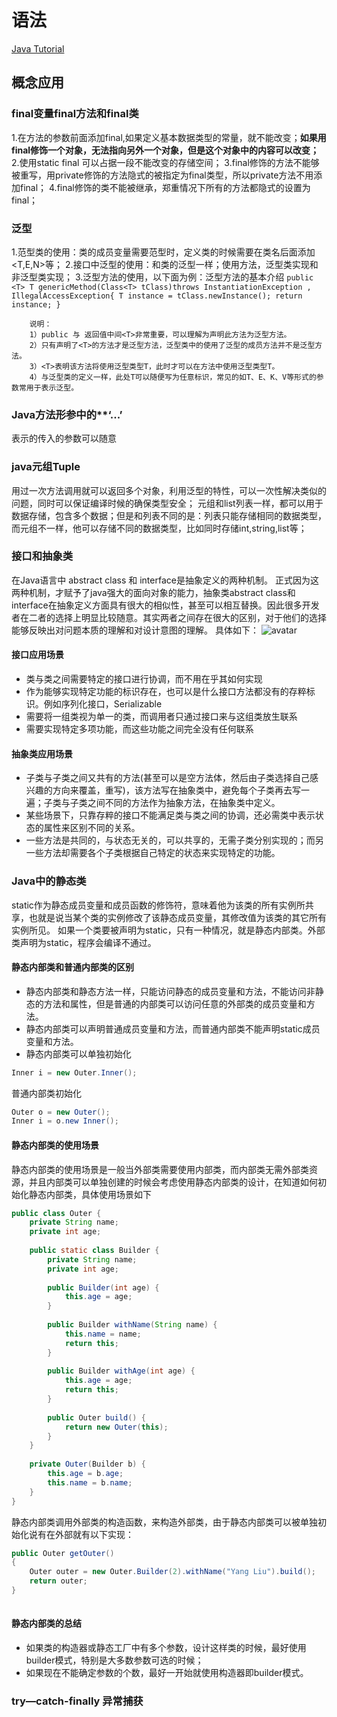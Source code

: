 # 语法
[Java Tutorial](http://tutorials.jenkov.com/java/index.html)
## 概念应用
### final变量final方法和final类
  1.在方法的参数前面添加final,如果定义基本数据类型的常量，就不能改变；**如果用final修饰一个对象，无法指向另外一个对象，但是这个对象中的内容可以改变；**
  2.使用static final 可以占据一段不能改变的存储空间；
  3.final修饰的方法不能够被重写，用private修饰的方法隐式的被指定为final类型，所以private方法不用添加final；
  4.final修饰的类不能被继承，郑重情况下所有的方法都隐式的设置为final；

### 泛型
  1.范型类的使用：类的成员变量需要范型时，定义类的时候需要在类名后面添加<T,E,N>等；
  2.接口中泛型的使用：和类的泛型一样；使用方法，泛型类实现和非泛型类实现；
  3.泛型方法的使用，以下面为例：泛型方法的基本介绍
    ```
    public <T> T genericMethod(Class<T> tClass)throws InstantiationException ,
    IllegalAccessException{
            T instance = tClass.newInstance();
            return instance;
    }
    ```

        说明：
        1）public 与 返回值中间<T>非常重要，可以理解为声明此方法为泛型方法。
        2）只有声明了<T>的方法才是泛型方法，泛型类中的使用了泛型的成员方法并不是泛型方法。
        3）<T>表明该方法将使用泛型类型T，此时才可以在方法中使用泛型类型T。
        4）与泛型类的定义一样，此处T可以随便写为任意标识，常见的如T、E、K、V等形式的参数常用于表示泛型。
### Java方法形参中的**‘...’
  表示的传入的参数可以随意


### java元组Tuple
  用过一次方法调用就可以返回多个对象，利用泛型的特性，可以一次性解决类似的问题，同时可以保证编译时候的确保类型安全；
  元组和list列表一样，都可以用于数据存储，包含多个数据；但是和列表不同的是：列表只能存储相同的数据类型，而元组不一样，他可以存储不同的数据类型，比如同时存储int,string,list等；

### 接口和抽象类
在Java语言中 abstract class 和 interface是抽象定义的两种机制。
正式因为这两种机制，才赋予了java强大的面向对象的能力，抽象类abstract class和 interface在抽象定义方面具有很大的相似性，甚至可以相互替换。因此很多开发者在二者的选择上明显比较随意。其实两者之间存在很大的区别，对于他们的选择能够反映出对问题本质的理解和对设计意图的理解。
具体如下：
![avatar](https://img-blog.csdnimg.cn/20190311215243146.png?x-oss-process=image/watermark,type_ZmFuZ3poZW5naGVpdGk,shadow_10,text_aHR0cHM6Ly9ibG9nLmNzZG4ubmV0L2NzZG5saWppbmdyYW4=,size_16,color_FFFFFF,t_70)
#### 接口应用场景
- 类与类之间需要特定的接口进行协调，而不用在乎其如何实现
- 作为能够实现特定功能的标识存在，也可以是什么接口方法都没有的存粹标识。例如序列化接口，Serializable
- 需要将一组类视为单一的类，而调用者只通过接口来与这组类放生联系
- 需要实现特定多项功能，而这些功能之间完全没有任何联系
#### 抽象类应用场景
- 子类与子类之间又共有的方法(甚至可以是空方法体，然后由子类选择自己感兴趣的方向来覆盖，重写)，该方法写在抽象类中，避免每个子类再去写一遍；子类与子类之间不同的方法作为抽象方法，在抽象类中定义。
- 某些场景下，只靠存粹的接口不能满足类与类之间的协调，还必需类中表示状态的属性来区别不同的关系。
- 一些方法是共同的，与状态无关的，可以共享的，无需子类分别实现的；而另一些方法却需要各个子类根据自己特定的状态来实现特定的功能。

### Java中的静态类
static作为静态成员变量和成员函数的修饰符，意味着他为该类的所有实例所共享，也就是说当某个类的实例修改了该静态成员变量，其修改值为该类的其它所有实例所见。
如果一个类要被声明为static，只有一种情况，就是静态内部类。外部类声明为static，程序会编译不通过。
#### 静态内部类和普通内部类的区别
- 静态内部类和静态方法一样，只能访问静态的成员变量和方法，不能访问非静态的方法和属性，但是普通的内部类可以访问任意的外部类的成员变量和方法。
- 静态内部类可以声明普通成员变量和方法，而普通内部类不能声明static成员变量和方法。
- 静态内部类可以单独初始化
```java
Inner i = new Outer.Inner();
```
普通内部类初始化
```java
Outer o = new Outer();
Inner i = o.new Inner();
```

#### 静态内部类的使用场景
静态内部类的使用场景是一般当外部类需要使用内部类，而内部类无需外部类资源，并且内部类可以单独创建的时候会考虑使用静态内部类的设计，在知道如何初始化静态内部类，具体使用场景如下
```java
public class Outer {
    private String name;
    private int age;
 
    public static class Builder {
        private String name;
        private int age;
 
        public Builder(int age) {
            this.age = age;
        }
 
        public Builder withName(String name) {
            this.name = name;
            return this;
        }
 
        public Builder withAge(int age) {
            this.age = age;
            return this;
        }
 
        public Outer build() {
            return new Outer(this);
        }
    }
 
    private Outer(Builder b) {
        this.age = b.age;
        this.name = b.name;
    }
}
```

静态内部类调用外部类的构造函数，来构造外部类，由于静态内部类可以被单独初始化说有在外部就有以下实现：

```java
public Outer getOuter()
{
    Outer outer = new Outer.Builder(2).withName("Yang Liu").build();
    return outer;
}
 
```

#### 静态内部类的总结
- 如果类的构造器或静态工厂中有多个参数，设计这样类的时候，最好使用builder模式，特别是大多数参数可选的时候；
- 如果现在不能确定参数的个数，最好一开始就使用构造器即builder模式。

### try—catch-finally 异常捕获

